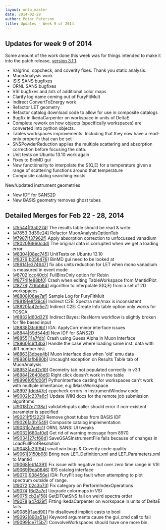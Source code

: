 ```yaml
---
layout: onto_master
date: 2014-02-28
author: Peter Peterson
title: Updates - Week 9 of 2014
---
```

Updates for week 9 of 2014
--------------------------
Some amount of the work done this week was for things intended to make it into the patch release, [version 3.1.1](https://github.com/mantidproject/mantid/releases/tag/v3.1.1).
* Valgrind, cppcheck, and coverity fixes. Thank you static analysis.
* MuonAnalysis work
* ISIS SANS bugfixes
* ORNL SANS bugfixes
* VSI bugfixes and *lots* of additional color maps
* Clarify log name coming out of FuryFitMult
* Indirect ConvertToEnergy work
* Refactor LET geometry
* Refactor catalog download code to allow for use in composite catalogs
* Bugfix in IkedaCarpenter on workspace in units of DeltaE
* Complete rework on how objects (specifically workspaces) are converted into 
python objects.
* Tables workspaces improvements. Including that they now have a read-only 
property that can be set
* SNSPowderReduction applies the multiple scattering and absorption correction 
before focusing the data.
* Unit tests on Ubuntu 13.10 work again
* Fixes to BinMD gui
* New functionality to interpolate the S(Q,E) for a temperature given a range 
of scattering functions around that temperature
* Composite catalog searching exists

New/updated instrument geometries
* New IDF for SANS2D
* New BASIS geometry removes ghost tubes


Detailed Merges for Feb 22 - 28, 2014
-------------------------------------
* \[[#5544](http://trac.mantidproject.org/mantid/ticket/5544)|[f3a0274](https://github.com/mantidproject/mantid/commit/f3a02744b1d5e69b12607c7324fdab4409bcbe26)\] The results table should be read &amp; write.
* \[[#7853](http://trac.mantidproject.org/mantid/ticket/7853)|[3d39e24](https://github.com/mantidproject/mantid/commit/3d39e2498f4c657c59393d126d8df615ca193d09)\] Refactor MuonAnalysisOptionTab
* \[[#7987](http://trac.mantidproject.org/mantid/ticket/7987)|[f37962f](https://github.com/mantidproject/mantid/commit/f37962fbbeaa55f5e293a456c7392686dc2aac9f)\] Apply absorption correction to unfocussed vanadium
* \[[#8020](http://trac.mantidproject.org/mantid/ticket/8020)|[6960cdd](https://github.com/mantidproject/mantid/commit/6960cdde2ff763a93b6700ff8bb0f1dd90fbe7e5)\] The original data is corrupted when we get a loading error
* \[[#8304](http://trac.mantidproject.org/mantid/ticket/8304)|[08ec745](https://github.com/mantidproject/mantid/commit/08ec745dd02f26c138798b9c46ad3f93c1b49cc4)\] UnitTests on Ubuntu 13.10
* \[[#8376](http://trac.mantidproject.org/mantid/ticket/8376)|[b058476](https://github.com/mantidproject/mantid/commit/b058476c004c968100bb1571dfda9d0da4184f09)\] BinMD gui need to be looked at
* \[[#8614](http://trac.mantidproject.org/mantid/ticket/8614)|[e374647](https://github.com/mantidproject/mantid/commit/e374647b3780a922cfba34fbf248b5ed5cae5497)\] fix abs units reduction for LET when mono vanadium is measured in event mode
* \[[#8702](http://trac.mantidproject.org/mantid/ticket/8702)|[ccc40cb](https://github.com/mantidproject/mantid/commit/ccc40cb1fd8457a2e26bc6d4b4cf67e76370913f)\] FullBinsOnly option for Rebin
* \[[#8774](http://trac.mantidproject.org/mantid/ticket/8774)|[fe88bf0](https://github.com/mantidproject/mantid/commit/fe88bf059a7eb90af2fa17f90cfbb9af4be666ad)\] Crash when editing TableWorkspace from MantidPlot
* \[[#8778](http://trac.mantidproject.org/mantid/ticket/8778)|[729bb94](https://github.com/mantidproject/mantid/commit/729bb94ba411daf64395c265f2e6946455ab4c54)\] algorithm to interpolate  S(Q,E) from a set of 2D workspaces
* \[[#8808](http://trac.mantidproject.org/mantid/ticket/8808)|[06ae7af](https://github.com/mantidproject/mantid/commit/06ae7af5948fce5c112d3eb8c903e946b6cfa745)\] Sample Log for FuryFitMult
* \[[#8819](http://trac.mantidproject.org/mantid/ticket/8819)|[e8f39c6](https://github.com/mantidproject/mantid/commit/e8f39c65c3b0af2f325a7f13ab36e575326e6b7c)\] Indirect C2E: Spectra min/max is inconsistent
* \[[#8820](http://trac.mantidproject.org/mantid/ticket/8820)|[a42e5e7](https://github.com/mantidproject/mantid/commit/a42e5e763fefc9812354e7f528891d06d58a1af9)\] Indirect C2E: Create Info table option only works for TOSCA
* \[[#8832](http://trac.mantidproject.org/mantid/ticket/8832)|[d60d321](https://github.com/mantidproject/mantid/commit/d60d321a93a1a49112fb9039c871799cf5eeac37)\] Indirect Bayes: ResNorm workflow is slightly broken for file based input
* \[[#8838](http://trac.mantidproject.org/mantid/ticket/8838)|[3fc69b1](https://github.com/mantidproject/mantid/commit/3fc69b13f4e750b06e891da7b3e813e120eafb17)\] IDA: ApplyCorr minor interface issues
* \[[#8844](http://trac.mantidproject.org/mantid/ticket/8844)|[59d544d](https://github.com/mantidproject/mantid/commit/59d544d5970ef44760400255e8cad86db4e2818d)\] New IDF for SANS2D
* \[[#8855](http://trac.mantidproject.org/mantid/ticket/8855)|[11a7fdb](https://github.com/mantidproject/mantid/commit/11a7fdbbbd66fc7ede8899acb44c838fef697bc6)\] Crash using Guess Alpha in Muon Interface
* \[[#8860](http://trac.mantidproject.org/mantid/ticket/8860)|[c6ff3b3](https://github.com/mantidproject/mantid/commit/c6ff3b3e9efb45df34d1c657a635a069b5ae6514)\] Handle the case where loading same inst. data with diff number hist
* \[[#8863](http://trac.mantidproject.org/mantid/ticket/8863)|[3dbee4b](https://github.com/mantidproject/mantid/commit/3dbee4bb9d549ae04e08767cc0fb6b84e57c5732)\] Muon interface dies when 'old' emu data
* \[[#8936](http://trac.mantidproject.org/mantid/ticket/8936)|[afb880b](https://github.com/mantidproject/mantid/commit/afb880b5de30cd786842158ff915c95f836e37cd)\] Uncaught exception on Results Table tab of MuonAnalysis
* \[[#8953](http://trac.mantidproject.org/mantid/ticket/8953)|[4dd2c10](https://github.com/mantidproject/mantid/commit/4dd2c10a82c0116ad276efc0b5871660f361622e)\] Geometry tab not populated correctly in v3.1
* \[[#8984](http://trac.mantidproject.org/mantid/ticket/8984)|[26408d6](https://github.com/mantidproject/mantid/commit/26408d66f0b23babef4b6f8338d7949ef73016c4)\] Right click doesn't work in the table
* \[[#8996](http://trac.mantidproject.org/mantid/ticket/8996)|[05fd06f](https://github.com/mantidproject/mantid/commit/05fd06fca4923e9aca9d68fefb91bab29948bd32)\] PythonInterface casting for workspaces can't work with multiple inheritance, e.g IMaskWorkspace
* \[[#8997](http://trac.mantidproject.org/mantid/ticket/8997)|[fddd47e](https://github.com/mantidproject/mantid/commit/fddd47e09455f0e77aa3e048d430d8ad6a724ee2)\] cppcheck errors in InstrumentWindow code
* \[[#9002](http://trac.mantidproject.org/mantid/ticket/9002)|[c237a6c](https://github.com/mantidproject/mantid/commit/c237a6caf43efea39f0c21763ebbcfb8a358b9df)\] Update WIKI docs for the remote job submission algorithms
* \[[#9018](http://trac.mantidproject.org/mantid/ticket/9018)|[2e7138a](https://github.com/mantidproject/mantid/commit/2e7138a40580fc650c591b031be6b3eaf9972e00)\] validateInputs caller should error if non-existent parameter is specified
* \[[#9021](http://trac.mantidproject.org/mantid/ticket/9021)|[f5f2221](https://github.com/mantidproject/mantid/commit/f5f22215fa743ed347e162e227a1b419939993f8)\] Remove ghost tubes from BASIS IDF
* \[[#9026](http://trac.mantidproject.org/mantid/ticket/9026)|[a3b1549](https://github.com/mantidproject/mantid/commit/a3b15492885f38d32ad666ee507d956b0e16b14d)\] Composite catalog implementation
* \[[#9031](http://trac.mantidproject.org/mantid/ticket/9031)|[c7aefc1](https://github.com/mantidproject/mantid/commit/c7aefc16ca4b1a5b6159f5f1dead3389e2f5ea78)\] ORNL SANS: UI tweaks
* \[[#9032](http://trac.mantidproject.org/mantid/ticket/9032)|[680af0d](https://github.com/mantidproject/mantid/commit/680af0df21b18b52038f40b6a9b2f4ee936c7059)\] Get rid of warning message from 8970
* \[[#9034](http://trac.mantidproject.org/mantid/ticket/9034)|[27cf68d](https://github.com/mantidproject/mantid/commit/27cf68d378ceb2697c1fbf586eb26e66e19b5447)\] SaveGSASInstrumentFile fails because of changes in LoadFullProfResolution
* \[[#9048](http://trac.mantidproject.org/mantid/ticket/9048)|[c2fff94](https://github.com/mantidproject/mantid/commit/c2fff94a55bd7437e94ee2d53ad8ec658604a44d)\] small win bugs &amp; Coverity code quality
* \[[#9061](http://trac.mantidproject.org/mantid/ticket/9061)|[3150b98](https://github.com/mantidproject/mantid/commit/3150b9895486da7fc6c054f373cc45fe42969841)\] Bring new LET_Definition.xml and LET_Parameters.xml to Mantid
* \[[#9068](http://trac.mantidproject.org/mantid/ticket/9068)|[eb14391](https://github.com/mantidproject/mantid/commit/eb14391f0ae0497e2eded9e1f98e4f2f5016ce7b)\] Fix issue with negative but over zero time range in VSI
* \[[#9069](http://trac.mantidproject.org/mantid/ticket/9069)|[9da0846](https://github.com/mantidproject/mantid/commit/9da084670a7b56b44f252ddd857f8f848566cc57)\] IDS catalog interface
* \[[#9070](http://trac.mantidproject.org/mantid/ticket/9070)|[938456e](https://github.com/mantidproject/mantid/commit/938456e705f7d900ab951d343b810afcec0701db)\] IDA: FuryFit seg fault when attempting to plot spectrum outside of range.
* \[[#9072](http://trac.mantidproject.org/mantid/ticket/9072)|[02c3b73](https://github.com/mantidproject/mantid/commit/02c3b736ee836df23be58a151df58fb17d538c63)\] Fix category on PerformIndexOperations
* \[[#9074](http://trac.mantidproject.org/mantid/ticket/9074)|[f6d2a7e](https://github.com/mantidproject/mantid/commit/f6d2a7e9c2b3208a30f873f300bd3b9fce6cd3d8)\] Upgrade colormaps in VSI
* \[[#9075](http://trac.mantidproject.org/mantid/ticket/9075)|[cb2a158](https://github.com/mantidproject/mantid/commit/cb2a158fd7d69f939a481c31e802d5e18121fce4)\] GetEiT0atSNS fail on weird spectra order
* \[[#9078](http://trac.mantidproject.org/mantid/ticket/9078)|[a47d29f](https://github.com/mantidproject/mantid/commit/a47d29f0b83050e1e5992d82176a9650af1f5d5f)\] Fitting IkedaCarpenter on workspace in units of DeltaE fails
* \[[#9085](http://trac.mantidproject.org/mantid/ticket/9085)|[f1aed90](https://github.com/mantidproject/mantid/commit/f1aed905accdb74bcbe9eef3ef56c15aee37d6b0)\] Fix disallowed implicit casts to bool
* \[[#9092](http://trac.mantidproject.org/mantid/ticket/9092)|[890a51a](https://github.com/mantidproject/mantid/commit/890a51ab4be766011925367ab75d7d677e3ffcb2)\] Keyword arguments cause the gui_cmd call to fail
* \[[#9099](http://trac.mantidproject.org/mantid/ticket/9099)|[ce715b7](https://github.com/mantidproject/mantid/commit/ce715b75f11f021f0b300c7302fd0d93cbabb9bd)\] ConvolveWorkspaces should have one more bin.
